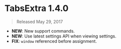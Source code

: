 # TabsExtra 1.4.0

> Released May 29, 2017

- **NEW**: New support commands.
- **NEW**: Use latest settings API when viewing settings.
- **FIX**: `window` referenced before assignment.
